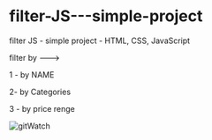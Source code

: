 # filter-JS---simple-project
filter JS - simple project - HTML, CSS, JavaScript

filter by ---> 

1 - by NAME

2- by Categories

3 - by price renge

![gitWatch](https://user-images.githubusercontent.com/73035495/206916486-146ad7fa-9224-4784-9a04-a1e34f5bdc21.jpg)


